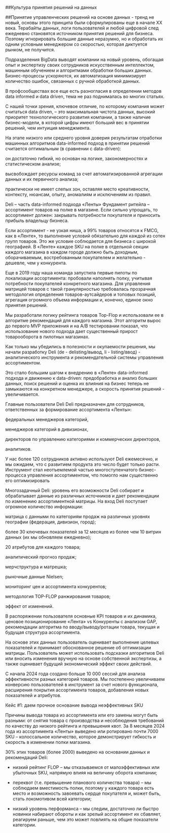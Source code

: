 ##Культура принятия решений на данных

##Принятие управленческих решений на основе данных - тренд не новый, основы этого принципа были сформулированы еще в начале XX века. Терабайты данных, логи пользователей и любой цифровой след ежедневно становятся источником принятия решений для бизнеса. Поэтому игнорировать большие данные неразумно, но и обработать их одним условным менеджером со скоростью, которая диктуется рынком, не получится.

Подразделения BigData выводят компании на новый уровень, обогащая опыт и экспертизу своих сотрудников искусственным интеллектом, машинным обучением и алгоритмами обработки больших данных. Бизнес-процессы ускоряются, их автоматизация минимизирует количество ошибок, связанных с ручной обработкой данных.


В профсообществах все еще есть разногласия в определении методов data informed и data driven, тема не раз поднималась во многих статьях.

С нашей точки зрения, ключевое отличие, по которому компания может считаться data driven, – это максимальная чистота данных, высокий приоритет технологического развития компании, а также наличие бизнес-модели, в которой цифры имеют больший вес в принятии решений, чем интуиция менеджмента.

На этапе низкого или среднего уровня доверия результатам отработки машинных алгоритмов data-informed подход в принятии решений считается оптимальным (в сравнении с data-driven):

он достаточно гибкий, но основан на логике, закономерностях и статистическом анализе;

высвобождает ресурсы команд за счет автоматизированной агрегации данных и их первичного анализа;

практически не имеет слепых зон, оставляя место креативности, контексту, нюансам, опыту, аномалиям и исключениям из правил.

Deli – часть data-informed подхода «Ленты»
Фундамент ритейла – ассортимент товаров на полке в магазине. Если сильно упрощать, то ассортимент должен: закрывать потребности покупателя и приносить прибыль владельцу бизнеса.

Если ассортимент - не узкая ниша, а 99% товаров относятся к FMCG, как в «Ленте», то выполнение условий обязательно для каждой из сотен групп товаров. Это же условие соблюдается для бизнеса с широкой географией. В «Ленте» каждое SKU на полке в отдельной секции каждого магазина в каждом городе должно быть доходным, оборачиваемым, востребованным покупателем и желательно - дешевле, чем у конкурента.

Еще в 2019 году наша команда запустила первые пилоты по локализации ассортимента: пробовали наполнять полку, учитывая потребности покупателей конкретного магазина. Для управления матрицей товаров с такой гранулярностью требовалась прозрачная методология определения товаров-аутсайдеров и топовых позиций, агрегация огромного объема информации и, конечно, единое окно принятия решений.

Мы разработали логику рейтинга товаров Top-Flop и использовали ее в алгоритме рекомендаций для каждого магазина. Этот алгоритм вырос до первого MVP приложения и на А/В тестировании показал, что использование нового подхода дает существенный прирост товарооборота в пилотных магазинах.

Как только мы убедились в полезности и окупаемости решения, мы начали разработку Deli (de - delisting/вывод, li - listing/ввод) - аналитического инструмента и рекомендательной системы управления ассортиментом.

Это стало большим шагом к внедрению в «Ленте» data-informed подхода и движению к data-driven: предобработка и анализ больших данных, поиск решений и оценка их влияния на бизнес теперь не замыкаются на конкретном менеджере, а скорость принятия решений - увеличивается.

Главные пользователи Deli
Deli предназначен для сотрудников, ответственных за формирование ассортимента «Ленты»:

федеральных менеджеров категорий,

менеджеров категорий в дивизионах,

директоров по управлению категориями и коммерческих директоров,

аналитиков.

У нас более 120 сотрудников активно используют Deli ежемесячно, и мы ожидаем, что с развитием продукта это число будет только расти. Инструмент стал неотъемлемой частью многоступенчатого бизнес-процесса управления ассортиментом, что помогло нам существенно его оптимизировать

Многозадачный Deli: уровень его возможности
Deli собирает и обрабатывает данные из различных источников и дает рекомендации по изменению ассортиментной матрицы. На вход Deli поступает огромное количество информации:

матрица с данными по категориям продаж на различных уровнях географии (федерация, дивизион, город);

более 30 ключевых показателей за 12 месяцев из более чем 10 витрин данных (их мы обновляем ежедневно);

20 атрибутов для каждого товара;

аналитический прогноз продаж;

мерчструктура и матрешка;

рыночные данные Nielsen;

мониторинг цен и ассортимента конкурентов;

методология TOP-FLOP ранжирования товаров;

эффект от изменений.


В распоряжении пользователя основные KPI товаров и их динамика, ценовое позиционирование «Лента» vs Конкуренты с анализом GAP, рекомендации алгоритма по вводу/выводу/ротации товара, текущая и будущая структура ассортимента. 

На основе этих данных пользователь оценивает выполнение целевых показателей и принимает обоснованное решение об оптимизации матрицы. Пользователь может использовать подсказки алгоритмов Deli или вносить изменения вручную на основе собственной экспертизы, а также оценивает будущий экономический эффект своих действий.

С начала 2024 года создано больше 10 000 сессий для анализа эффективности разных категорий товаров. Мы постепенно увеличиваем конверсию пользователей в инструмент за счет нового функционала, расширения покрытия ассортимента товаров, добавления новых показателей и атрибутов.

Кейс #1: даем прочное основание вывода неэффективных SKU


Причины вывода товара из ассортимента или его замены могут быть разными: от снятия товара с производства и несоблюдения требований по качеству до низкого рейтинга и превышения квот. За 8 месяцев 2024 года из ассортимента «Ленты» выведено или ротировано почти 7000 SKU – колоссальное количество, которое демонстрирует гибкость и скорость в изменении полки магазина.

30% этих товаров (более 2000) выведено на основании данных и рекомендаций Deli:

- низкий рейтинг FLOP – мы отказываемся от малоэффективных или убыточных SKU, напрямую влияя на величину оборота компании;

- переквот (т.е. превышение планового количества товара) – мы соблюдаем вместимость полки, поэтому у каждого товара есть место и возможность завоевать сердце покупателя и, может быть, стать локомотивом всей категории;

- низкий уровень перформанса – мы следим, достаточно ли быстро новинки набирают обороты и как зрелый ассортимент их сбавляет, реагируем раньше, чем это может повлиять на общие показатели категории.
